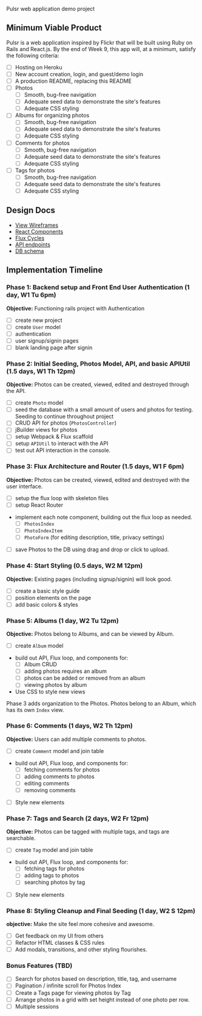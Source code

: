 Pulsr web application demo project

## Minimum Viable Product

Pulsr is a web application inspired by Flickr that will be built using Ruby on Rails and React.js.  By the end of Week 9, this app will, at a minimum, satisfy the following criteria:

- [ ] Hosting on Heroku
- [ ] New account creation, login, and guest/demo login
- [ ] A production README, replacing this README
- [ ] Photos
  - [ ] Smooth, bug-free navigation
  - [ ] Adequate seed data to demonstrate the site's features
  - [ ] Adequate CSS styling
- [ ] Albums for organizing photos
  - [ ] Smooth, bug-free navigation
  - [ ] Adequate seed data to demonstrate the site's features
  - [ ] Adequate CSS styling
- [ ] Comments for photos
  - [ ] Smooth, bug-free navigation
  - [ ] Adequate seed data to demonstrate the site's features
  - [ ] Adequate CSS styling
- [ ] Tags for photos
  - [ ] Smooth, bug-free navigation
  - [ ] Adequate seed data to demonstrate the site's features
  - [ ] Adequate CSS styling

## Design Docs
* [View Wireframes][views]
* [React Components][components]
* [Flux Cycles][flux-cycles]
* [API endpoints][api-endpoints]
* [DB schema][schema]

[views]: docs/views.md
[components]: docs/components.md
[flux-cycles]: docs/flux-cycles.md
[api-endpoints]: docs/api-endpoints.md
[schema]: docs/schema.md

## Implementation Timeline

### Phase 1: Backend setup and Front End User Authentication (1 day, W1 Tu 6pm)

**Objective:** Functioning rails project with Authentication

- [ ] create new project
- [ ] create `User` model
- [ ] authentication
- [ ] user signup/signin pages
- [ ] blank landing page after signin

### Phase 2: Initial Seeding, Photos Model, API, and basic APIUtil (1.5 days, W1 Th 12pm)

**Objective:** Photos can be created, viewed, edited and destroyed through
the API.

- [ ] create `Photo` model
- [ ] seed the database with a small amount of users and photos for testing. Seeding to continue throughout project 
- [ ] CRUD API for photos (`PhotosController`)
- [ ] jBuilder views for photos
- [ ] setup Webpack & Flux scaffold
- [ ] setup `APIUtil` to interact with the API
- [ ] test out API interaction in the console.

### Phase 3: Flux Architecture and Router (1.5 days, W1 F 6pm)

**Objective:** Photos can be created, viewed, edited and destroyed with the
user interface.

- [ ] setup the flux loop with skeleton files
- [ ] setup React Router
- implement each note component, building out the flux loop as needed.
  - [ ] `PhotosIndex`
  - [ ] `PhotoIndexItem`
  - [ ] `PhotoForm` (for editing description, title, privacy settings)
- [ ] save Photos to the DB using drag and drop or click to upload.

### Phase 4: Start Styling (0.5 days, W2 M 12pm)

**Objective:** Existing pages (including signup/signin) will look good.

- [ ] create a basic style guide
- [ ] position elements on the page
- [ ] add basic colors & styles

### Phase 5: Albums (1 day, W2 Tu 12pm)

**Objective:** Photos belong to Albums, and can be viewed by Album.

- [ ] create `Album` model
- build out API, Flux loop, and components for:
  - [ ] Album CRUD
  - [ ] adding photos requires an album
  - [ ] photos can be added or removed from an album
  - [ ] viewing photos by album
- Use CSS to style new views

Phase 3 adds organization to the Photos. Photos belong to an Album,
which has its own `Index` view.

### Phase 6: Comments (1 days, W2 Th 12pm)

**Objective:** Users can add multiple comments to photos.

- [ ] create `Comment` model and join table
- build out API, Flux loop, and components for:
  - [ ] fetching comments for photos
  - [ ] adding comments to photos
  - [ ] editing comments
  - [ ] removing comments
- [ ] Style new elements

### Phase 7: Tags and Search (2 days, W2 Fr 12pm)

**Objective:** Photos can be tagged with multiple tags, and tags are searchable.

- [ ] create `Tag` model and join table
- build out API, Flux loop, and components for:
  - [ ] fetching tags for photos
  - [ ] adding tags to photos
  - [ ] searching photos by tag
- [ ] Style new elements


### Phase 8: Styling Cleanup and Final Seeding (1 day, W2 S 12pm)

**objective:** Make the site feel more cohesive and awesome.

- [ ] Get feedback on my UI from others
- [ ] Refactor HTML classes & CSS rules
- [ ] Add modals, transitions, and other styling flourishes.

### Bonus Features (TBD)
- [ ] Search for photos based on description, title, tag, and username
- [ ] Pagination / infinite scroll for Photos Index
- [ ] Create a Tags page for viewing photos by Tag
- [ ] Arrange photos in a grid with set height instead of one photo per row.
- [ ] Multiple sessions

[phase-one]: docs/phases/phase1.md
[phase-two]: docs/phases/phase2.md
[phase-three]: docs/phases/phase3.md
[phase-four]: docs/phases/phase4.md
[phase-five]: docs/phases/phase5.md
